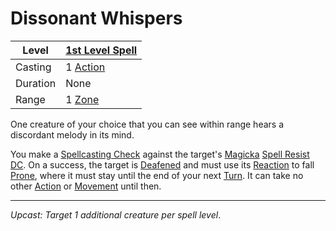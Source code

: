 # Dissonant Whispers

| Level    | [1st Level Spell](1st%20Level%20Spells.md)                            |
| -------- | --------------------------------------------------------------------- |
| Casting  | 1 [Action](../../../../Game%20Procedures/Core%20Procedures/Action.md) |
| Duration | None                                                                  |
| Range    | 1 [Zone](../../../../Game%20Procedures/Core%20Procedures/Zone.md)     |

One creature of your choice that you can see within range hears a discordant melody in its mind.

You make a [Spellcasting Check](../../../Spellcasting/Spellcasting%20Check.md) against the target's [Magicka](../../../../Player%20Characters/Attributes/Magicka.md) [Spell Resist DC](../../Spell%20Resist%20DC.md). On a success, the target is [Deafened](../../../../Game%20Procedures/Conditions/Deafened.md) and must use its [Reaction](../../../../Game%20Procedures/Combat/Reaction.md) to fall [Prone](../../../../Game%20Procedures/Conditions/Prone.md), where it must stay until the end of your next [Turn](../../../../Game%20Procedures/Core%20Procedures/Turn.md). It can take no other [Action](../../../../Game%20Procedures/Core%20Procedures/Action.md) or [Movement](../../../../Game%20Procedures/Combat/Movement.md) until then.

---
*Upcast: Target 1 additional creature per spell level*.
